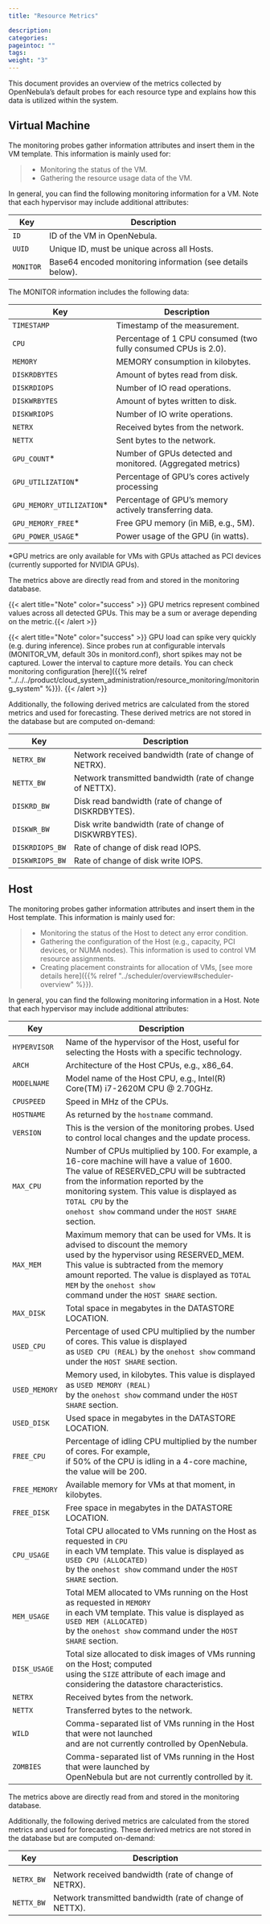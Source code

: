 ```yaml
---
title: "Resource Metrics"

description:
categories:
pageintoc: ""
tags:
weight: "3"
---
```


<a id="monitor-alert-resource"></a>

<!--# OpenNebula Resource Metrics -->

This document provides an overview of the metrics collected by OpenNebula’s default probes for each resource type and explains how this data is utilized within the system.

## Virtual Machine

The monitoring probes gather information attributes and insert them in the VM template. This information is mainly used for:

> * Monitoring the status of the VM.
> * Gathering the resource usage data of the VM.

In general, you can find the following monitoring information for a VM. Note that each hypervisor may include additional attributes:

| Key       | Description                                                |
|-----------|------------------------------------------------------------|
| `ID`      | ID of the VM in OpenNebula.                                |
| `UUID`    | Unique ID, must be unique across all Hosts.                |
| `MONITOR` | Base64 encoded monitoring information (see details below). |

The MONITOR information includes the following data:

| Key                       | Description                                                    |
|---------------------------|----------------------------------------------------------------|
| `TIMESTAMP`               | Timestamp of the measurement.                                  |
| `CPU`                     | Percentage of 1 CPU consumed (two fully consumed CPUs is 2.0). |
| `MEMORY`                  | MEMORY consumption in kilobytes.                               |
| `DISKRDBYTES`             | Amount of bytes read from disk.                                |
| `DISKRDIOPS`              | Number of IO read operations.                                  |
| `DISKWRBYTES`             | Amount of bytes written to disk.                               |
| `DISKWRIOPS`              | Number of IO write operations.                                 |
| `NETRX`                   | Received bytes from the network.                               |
| `NETTX`                   | Sent bytes to the network.                                     |
| `GPU_COUNT`*              | Number of GPUs detected and monitored. (Aggregated metrics)    |
| `GPU_UTILIZATION`*        | Percentage of GPU’s cores actively processing                  |
| `GPU_MEMORY_UTILIZATION`* | Percentage of GPU’s memory  actively transferring data.        |
| `GPU_MEMORY_FREE`*        | Free GPU memory (in MiB, e.g., 5M).                            |
| `GPU_POWER_USAGE`*        | Power usage of the GPU (in watts).                             |

*GPU metrics are only available for VMs with GPUs attached as PCI devices (currently supported for NVIDIA GPUs).

The metrics above are directly read from and stored in the monitoring database.

{{< alert title="Note" color="success" >}}
GPU metrics represent combined values across all detected GPUs. This may be a sum or average depending on the metric.{{< /alert >}}

{{< alert title="Note" color="success" >}}
GPU load can spike very quickly (e.g. during inference). Since probes run at configurable intervals (MONITOR_VM, default 30s in monitord.conf), short spikes may not be captured. Lower the interval to capture more details. You can check monitoring configuration [here]({{% relref "../../../product/cloud_system_administration/resource_monitoring/monitoring_system" %}}). {{< /alert >}} 

Additionally, the following derived metrics are calculated from the stored metrics and used for forecasting. These derived metrics are not stored in the database but are computed on-demand:

| Key             | Description                                              |
|-----------------|----------------------------------------------------------|
| `NETRX_BW`      | Network received bandwidth (rate of change of NETRX).    |
| `NETTX_BW`      | Network transmitted bandwidth (rate of change of NETTX). |
| `DISKRD_BW`     | Disk read bandwidth (rate of change of DISKRDBYTES).     |
| `DISKWR_BW`     | Disk write bandwidth (rate of change of DISKWRBYTES).    |
| `DISKRDIOPS_BW` | Rate of change of disk read IOPS.                        |
| `DISKWRIOPS_BW` | Rate of change of disk write IOPS.                       |

## Host

The monitoring probes gather information attributes and insert them in the Host template. This information is mainly used for:

> * Monitoring the status of the Host to detect any error condition.
> * Gathering the configuration of the Host (e.g., capacity, PCI devices, or NUMA nodes). This information is used to control VM resource assignments.
> * Creating placement constraints for allocation of VMs, [see more details here]({{% relref "../scheduler/overview#scheduler-overview" %}}).

In general, you can find the following monitoring information in a Host. Note that each hypervisor may include additional attributes:

| Key           | Description                                                                                                                                                                                                                                                                                                       |
|---------------|-------------------------------------------------------------------------------------------------------------------------------------------------------------------------------------------------------------------------------------------------------------------------------------------------------------------|
| `HYPERVISOR`  | Name of the hypervisor of the Host, useful for selecting the Hosts with a specific technology.                                                                                                                                                                                                                    |
| `ARCH`        | Architecture of the Host CPUs, e.g., x86_64.                                                                                                                                                                                                                                                                      |
| `MODELNAME`   | Model name of the Host CPU, e.g., Intel(R) Core(TM) i7-2620M CPU @ 2.70GHz.                                                                                                                                                                                                                                       |
| `CPUSPEED`    | Speed in MHz of the CPUs.                                                                                                                                                                                                                                                                                         |
| `HOSTNAME`    | As returned by the `hostname` command.                                                                                                                                                                                                                                                                            |
| `VERSION`     | This is the version of the monitoring probes. Used to control local changes and the update process.                                                                                                                                                                                                               |
| `MAX_CPU`     | Number of CPUs multiplied by 100. For example, a 16-core machine will have a value of 1600.<br/>The value of RESERVED_CPU will be subtracted from the information reported by the<br/>monitoring system. This value is displayed as `TOTAL CPU` by the<br/>`onehost show` command under the `HOST SHARE` section. |
| `MAX_MEM`     | Maximum memory that can be used for VMs. It is advised to discount the memory<br/>used by the hypervisor using RESERVED_MEM. This value is subtracted from the memory<br/>amount reported. The value is displayed as `TOTAL MEM` by the `onehost show`<br/>command under the `HOST SHARE` section.                |
| `MAX_DISK`    | Total space in megabytes in the DATASTORE LOCATION.                                                                                                                                                                                                                                                               |
| `USED_CPU`    | Percentage of used CPU multiplied by the number of cores. This value is displayed<br/>as `USED CPU (REAL)` by the `onehost show` command under the `HOST SHARE` section.                                                                                                                                          |
| `USED_MEMORY` | Memory used, in kilobytes. This value is displayed as `USED MEMORY (REAL)`<br/>by the `onehost show` command under the `HOST SHARE` section.                                                                                                                                                                      |
| `USED_DISK`   | Used space in megabytes in the DATASTORE LOCATION.                                                                                                                                                                                                                                                                |
| `FREE_CPU`    | Percentage of idling CPU multiplied by the number of cores. For example,<br/>if 50% of the CPU is idling in a 4-core machine, the value will be 200.                                                                                                                                                              |
| `FREE_MEMORY` | Available memory for VMs at that moment, in kilobytes.                                                                                                                                                                                                                                                            |
| `FREE_DISK`   | Free space in megabytes in the DATASTORE LOCATION.                                                                                                                                                                                                                                                                |
| `CPU_USAGE`   | Total CPU allocated to VMs running on the Host as requested in `CPU`<br/>in each VM template. This value is displayed as `USED CPU (ALLOCATED)`<br/>by the `onehost show` command under the `HOST SHARE` section.                                                                                                 |
| `MEM_USAGE`   | Total MEM allocated to VMs running on the Host as requested in `MEMORY`<br/>in each VM template. This value is displayed as `USED MEM (ALLOCATED)`<br/>by the `onehost show` command under the `HOST SHARE` section.                                                                                              |
| `DISK_USAGE`  | Total size allocated to disk images of VMs running on the Host; computed<br/>using the `SIZE` attribute of each image and considering the datastore characteristics.                                                                                                                                              |
| `NETRX`       | Received bytes from the network.                                                                                                                                                                                                                                                                                  |
| `NETTX`       | Transferred bytes to the network.                                                                                                                                                                                                                                                                                 |
| `WILD`        | Comma-separated list of VMs running in the Host that were not launched<br/>and are not currently controlled by OpenNebula.                                                                                                                                                                                        |
| `ZOMBIES`     | Comma-separated list of VMs running in the Host that were launched by<br/>OpenNebula but are not currently controlled by it.                                                                                                                                                                                      |

The metrics above are directly read from and stored in the monitoring database.

Additionally, the following derived metrics are calculated from the stored metrics and used for forecasting. These derived metrics are not stored in the database but are computed on-demand:

| Key        | Description                                              |
|------------|----------------------------------------------------------|
|            |                                                          |
| `NETRX_BW` | Network received bandwidth (rate of change of NETRX).    |
| `NETTX_BW` | Network transmitted bandwidth (rate of change of NETTX). |
